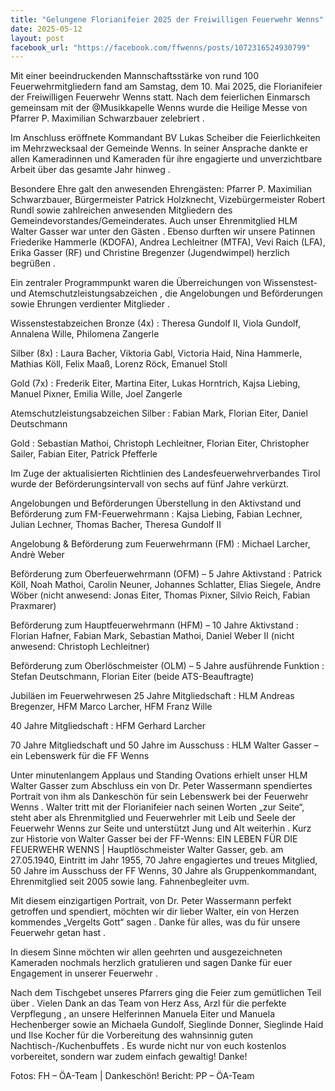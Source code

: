 ```yaml
---
title: "Gelungene Florianifeier 2025 der Freiwilligen Feuerwehr Wenns"
date: 2025-05-12
layout: post
facebook_url: "https://facebook.com/ffwenns/posts/1072316524930799"
---
```


Mit einer beeindruckenden Mannschaftsstärke von rund 100 Feuerwehrmitgliedern fand am Samstag, dem 10. Mai 2025, die Florianifeier der Freiwilligen Feuerwehr Wenns statt. Nach dem feierlichen Einmarsch gemeinsam mit der @Musikkapelle Wenns wurde die Heilige Messe von Pfarrer P. Maximilian Schwarzbauer zelebriert ️.

Im Anschluss eröffnete Kommandant BV Lukas Scheiber die Feierlichkeiten im Mehrzwecksaal der Gemeinde Wenns. In seiner Ansprache dankte er allen Kameradinnen und Kameraden für ihre engagierte und unverzichtbare Arbeit über das gesamte Jahr hinweg .

Besondere Ehre galt den anwesenden Ehrengästen: Pfarrer P. Maximilian Schwarzbauer, Bürgermeister Patrick Holzknecht, Vizebürgermeister Robert Rundl sowie zahlreichen anwesenden Mitgliedern des Gemeindevorstandes/Gemeinderates. Auch unser Ehrenmitglied HLM Walter Gasser war unter den Gästen . Ebenso durften wir unsere Patinnen Friederike Hammerle (KDOFA), Andrea Lechleitner (MTFA), Vevi Raich (LFA), Erika Gasser (RF) und Christine Bregenzer (Jugendwimpel) herzlich begrüßen .

Ein zentraler Programmpunkt waren die Überreichungen von Wissenstest- und Atemschutzleistungsabzeichen , die Angelobungen und Beförderungen sowie Ehrungen verdienter Mitglieder .

Wissenstestabzeichen
Bronze (4x) :
Theresa Gundolf II, Viola Gundolf, Annalena Wille, Philomena Zangerle

Silber (8x) :
Laura Bacher, Viktoria Gabl, Victoria Haid, Nina Hammerle, Mathias Köll, Felix Maaß, Lorenz Röck, Emanuel Stoll

Gold (7x) :
Frederik Eiter, Martina Eiter, Lukas Horntrich, Kajsa Liebing, Manuel Pixner, Emilia Wille, Joel Zangerle

Atemschutzleistungsabzeichen
Silber :
Fabian Mark, Florian Eiter, Daniel Deutschmann

Gold :
Sebastian Mathoi, Christoph Lechleitner, Florian Eiter, Christopher Sailer, Fabian Eiter, Patrick Pfefferle

Im Zuge der aktualisierten Richtlinien des Landesfeuerwehrverbandes Tirol wurde der Beförderungsintervall von sechs auf fünf Jahre verkürzt.

Angelobungen und Beförderungen
Überstellung in den Aktivstand und Beförderung zum FM-Feuerwehrmann :
Kajsa Liebing, Fabian Lechner, Julian Lechner, Thomas Bacher, Theresa Gundolf II

Angelobung & Beförderung zum Feuerwehrmann (FM) :
Michael Larcher, Andrè Weber

Beförderung zum Oberfeuerwehrmann (OFM) – 5 Jahre Aktivstand :
Patrick Köll, Noah Mathoi, Carolin Neuner, Johannes Schlatter, Elias Siegele, Andre Wöber
(nicht anwesend: Jonas Eiter, Thomas Pixner, Silvio Reich, Fabian Praxmarer)

Beförderung zum Hauptfeuerwehrmann (HFM) – 10 Jahre Aktivstand :
Florian Hafner, Fabian Mark, Sebastian Mathoi, Daniel Weber II
(nicht anwesend: Christoph Lechleitner)

Beförderung zum Oberlöschmeister (OLM) – 5 Jahre ausführende Funktion :
Stefan Deutschmann, Florian Eiter (beide ATS-Beauftragte)

Jubiläen im Feuerwehrwesen
25 Jahre Mitgliedschaft :
HLM Andreas Bregenzer, HFM Marco Larcher, HFM Franz Wille

40 Jahre Mitgliedschaft :
HFM Gerhard Larcher

70 Jahre Mitgliedschaft und 50 Jahre im Ausschuss :
HLM Walter Gasser – ein Lebenswerk für die FF Wenns

Unter minutenlangem Applaus und Standing Ovations erhielt unser HLM Walter Gasser zum Abschluss ein von Dr. Peter Wassermann spendiertes Portrait von ihm als Dankeschön für sein Lebenswerk bei der Feuerwehr Wenns . Walter tritt mit der Florianifeier nach seinen Worten „zur Seite“, steht aber als Ehrenmitglied und Feuerwehrler mit Leib und Seele der Feuerwehr Wenns zur Seite und unterstützt Jung und Alt weiterhin . Kurz zur Historie von Walter Gasser bei der FF-Wenns: EIN LEBEN FÜR DIE FEUERWEHR WENNS | Hauptlöschmeister Walter Gasser, geb. am 27.05.1940, Eintritt im Jahr 1955, 70 Jahre engagiertes und treues Mitglied, 50 Jahre im Ausschuss der FF Wenns, 30 Jahre als Gruppenkommandant, Ehrenmitglied seit 2005 sowie lang. Fahnenbegleiter uvm.

Mit diesem einzigartigen Portrait, von Dr. Peter Wassermann perfekt getroffen und spendiert, möchten wir dir lieber Walter, ein von Herzen kommendes „Vergelts Gott“ sagen . Danke für alles, was du für unsere Feuerwehr getan hast ️.

In diesem Sinne möchten wir allen geehrten und ausgezeichneten Kameraden nochmals herzlich gratulieren und sagen Danke für euer Engagement in unserer Feuerwehr .

Nach dem Tischgebet unseres Pfarrers ging die Feier zum gemütlichen Teil über . Vielen Dank an das Team von Herz Ass, Arzl für die perfekte Verpflegung ️, an unsere Helferinnen Manuela Eiter und Manuela Hechenberger sowie an Michaela Gundolf, Sieglinde Donner, Sieglinde Haid und Ilse Kocher für die Vorbereitung des wahnsinnig guten Nachtisch-/Kuchenbuffets . Es wurde nicht nur von euch kostenlos vorbereitet, sondern war zudem einfach gewaltig! Danke! 

 Fotos: FH – ÖA-Team | Dankeschön!
 Bericht: PP – ÖA-Team